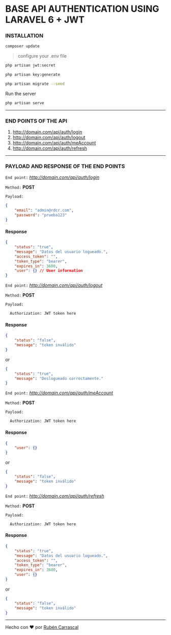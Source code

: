 # **BASE API AUTHENTICATION USING LARAVEL 6 + JWT**

### **INSTALLATION**

```sh
composer update
```
> configure your .env file

```sh
php artisan jwt:secret
```
```sh
php artisan key:generate
```
```sh
php artisan migrate --seed
```
Run the server
```sh
php artisan serve
```

---

### **END POINTS OF THE API**

1. http://domain.com/api/auth/login
2. http://domain.com/api/auth/logout
3. http://domain.com/api/auth/meAccount
4. http://domain.com/api/auth/refresh

---

### **PAYLOAD AND RESPONSE OF THE END POINTS**

`End point:` _http://domain.com/api/auth/login_

`Method:` **POST**

`Payload:`

```json
{
    "email": "admin@rdcr.com",
    "password": "prueba123"
}
```

#### Response

```json
{
    "status": "true",
    "message": "Datos del usuario logueado.",
    "access_token": "",
    "token_type": "bearer",
    "expires_in": 3600,
    "user": {} // User information
}
```

`End point:` _http://domain.com/api/auth/logout_

`Method:` **POST**

`Payload:`

```
  Authorization: JWT token here
```

#### Response

```json
{
    "status": "false",
    "message": "token inválido"
}
```

or

```json
{
    "status": "true",
    "message": "Deslogueado correctamente."
}
```

`End point:` _http://domain.com/api/auth/meAccount_

`Method:` **POST**

`Payload:`

```
  Authorization: JWT token here
```

#### Response

```json
{
    "user": {}
}
```

or

```json
{
    "status": "false",
    "message": "token inválido"
}
```

`End point:` _http://domain.com/api/auth/refresh_

`Method:` **POST**

`Payload:`

```
  Authorization: JWT token here
```

#### Response

```json
{
    "status": "true",
    "message": "Datos del usuario logueado.",
    "access_token": "",
    "token_type": "bearer",
    "expires_in": 3600,
    "user": {}
}
```

or

```json
{
    "status": "false",
    "message": "token inválido"
}
```

---

Hecho con ❤️ por [Rubén Carrascal](https://krrskl.github.io/)
